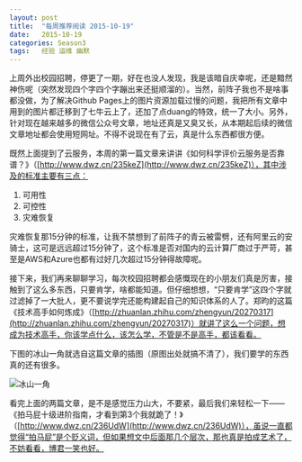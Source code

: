 ```yaml
---
layout: post
title:  "每周推荐阅读 2015-10-19"
date:   2015-10-19
categories: Season3
tags:   经验 运维 幽默
---
```


上周外出校园招聘，停更了一期，好在也没人发现，我是该暗自庆幸呢，还是黯然神伤呢（突然发现四个字四个字蹦出来还挺顺溜的）。当然，前阵子我也不是啥事都没做，为了解决Github Pages上的图片资源加载过慢的问题，我把所有文章中用到的图片都迁移到了七牛云上了，还加了点duang的特效，统一了大小。另外，针对现在越来越多的微信公众号文章，地址还真是又臭又长，从本期起后续的微信文章地址都会使用短网址。不得不说现在有了云，真是什么东西都很方便。

既然上面提到了云服务，本周的第一篇文章来讲讲《如何科学评价云服务是否靠谱？》（[http://www.dwz.cn/235keZ](http://www.dwz.cn/235keZ)），其中涉及的标准主要有三点：

1. 可用性
2. 可控性
3. 灾难恢复

灾难恢复那15分钟的标准，让我不禁想到了前阵子的青云被雷劈，还有阿里云的安骑士，这可是远远超过15分钟了，这个标准是否对国内的云计算厂商过于严苛，甚至是AWS和Azure也都有过好几次超过15分钟得故障呢。

接下来，我们再来聊聊学习，每次校园招聘都会感慨现在的小朋友们真是厉害，接触到了这么多东西，只要肯学，啥都能知道。但仔细想想，“只要肯学”这四个字就过滤掉了一大批人，更不要说学完还能构建起自己的知识体系的人了。郑昀的这篇《技术高手如何炼成》（[http://zhuanlan.zhihu.com/zhengyun/20270317](http://zhuanlan.zhihu.com/zhengyun/20270317)）就讲了这么一个问题，想成为技术高手，你该学点什么，该怎么学，不管是不是高手，都该看看。

下图的冰山一角就选自这篇文章的插图（原图出处就搞不清了），我们要学的东西真的还有很多。

![冰山一角](http://7xn7do.com1.z0.glb.clouddn.com/images/iceberg.jpg)

看完上面的两篇文章，是不是感觉压力山大，不要紧，最后我们来轻松一下——《拍马屁十级进阶指南，才看到第3个我就跪了！》（[http://www.dwz.cn/236UdW](http://www.dwz.cn/236UdW)），虽说一直都觉得“拍马屁”是个贬义词，但如果想文中后面那几个层次，那也真是拍成艺术了，不妨看看，博君一笑也好。
